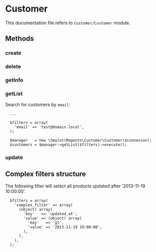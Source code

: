 # Customer

This documentation file refers to `Customer/Customer` module.

## Methods

### create
### delete
### getInfo
### getList

Search for customers by `email`:

````
  ...
  
  $filters = array(
    'email' => 'test@domain.local',
  );
  
  $manager   = new \Smalot\Magento\Customer\Customer($connexion);
  $customers = $manager->getList($filters)->execute();

````

### update

## Complex filters structure

The following filter will select all products updated after '2013-11-19 10:00:00'.

````
  $filters = array(
    'complex_filter' => array(
      (object) array(
        'key'   => 'updated_at',
        'value' => (object) array(
          'key'   => 'gt',
          'value' => '2013-11-19 10:00:00',
        ),
      ),
    ),
  );
````
